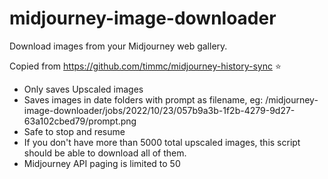 # midjourney-image-downloader

Download images from your Midjourney web gallery.

Copied from https://github.com/timmc/midjourney-history-sync ⭐️

- Only saves Upscaled images
- Saves images in date folders with prompt as filename, eg:
/midjourney-image-downloader/jobs/2022/10/23/057b9a3b-1f2b-4279-9d27-63a102cbed79/prompt.png
- Safe to stop and resume
- If you don't have more than 5000 total upscaled images, this script should be able to download all of them.
- Midjourney API paging is limited to 50